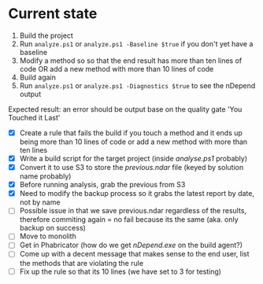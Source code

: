 # Current state

1. Build the project
2. Run `analyze.ps1` or `analyze.ps1 -Baseline $true` if you don't yet have a baseline
3. Modify a method so so that the end result has more than ten lines of code OR add a new method with more than 10 lines of code
4. Build again
5. Run `analyze.ps1` or `analyze.ps1 -Diagnostics $true` to see the nDepend output

Expected result: an error should be output base on the quality gate 'You Touched it Last'


- [X] Create a rule that fails the build if you touch a method and it ends up being more than 10 lines of code or add a new method with more than ten lines
- [X] Write a build script for the target project (inside _analyse.ps1_ probably)
- [X] Convert it to use S3 to store the _previous.ndar_ file (keyed by solution name probably)
- [X] Before running analysis, grab the previous from S3
- [X] Need to modify the backup process so it grabs the latest report by date, not by name
- [ ] Possible issue in that we save previous.ndar regardless of the results, therefore commiting again = no fail because its the same (aka. only backup on success)
- [ ] Move to monolith
- [ ] Get in Phabricator (how do we get _nDepend.exe_ on the build agent?)
- [ ] Come up with a decent message that makes sense to the end user, list the methods that are violating the rule
- [ ] Fix up the rule so that its 10 lines (we have set to 3 for testing)